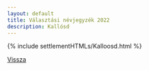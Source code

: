 ```yaml
---
layout: default
title: Választási névjegyzék 2022
description: Kallósd
---
```


{% include settlementHTMLs/Kalloosd.html %}

[Vissza](../)